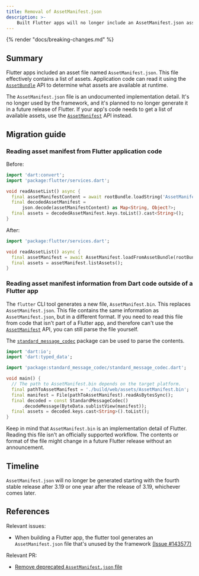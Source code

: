 ```yaml
---
title: Removal of AssetManifest.json
description: >-
    Built Flutter apps will no longer include an AssetManifest.json asset file.
---
```


{% render "docs/breaking-changes.md" %}

## Summary

Flutter apps included an asset file named `AssetManifest.json`.
This file effectively contains a list of assets.
Application code can read it using the [`AssetBundle`][] API to
determine what assets are available at runtime.

The `AssetManifest.json` file is an undocumented implementation detail.
It's no longer used by the framework, and it's planned to
no longer generate it in a future release of Flutter.
If your app's code needs to get a list of available assets,
use the [`AssetManifest`][] API instead.

## Migration guide

### Reading asset manifest from Flutter application code

Before:

```dart
import 'dart:convert';
import 'package:flutter/services.dart';

void readAssetList() async {
  final assetManifestContent = await rootBundle.loadString('AssetManifest.json');
  final decodedAssetManifest =
      json.decode(assetManifestContent) as Map<String, Object?>;
  final assets = decodedAssetManifest.keys.toList().cast<String>();
}
```

After:

```dart
import 'package:flutter/services.dart';

void readAssetList() async {
  final assetManifest = await AssetManifest.loadFromAssetBundle(rootBundle);
  final assets = assetManifest.listAssets();
}
```

### Reading asset manifest information from Dart code outside of a Flutter app

The `flutter` CLI tool generates a new file, `AssetManifest.bin`.
This replaces `AssetManifest.json`.
This file contains the same information as `AssetManifest.json`,
but in a different format.
If you need to read this file from code that isn't part of a Flutter app, and
therefore can't use the [`AssetManifest`][] API,
you can still parse the file yourself.

The [`standard_message_codec`][] package can be used to parse the contents.

```dart
import 'dart:io';
import 'dart:typed_data';

import 'package:standard_message_codec/standard_message_codec.dart';

void main() {
  // The path to AssetManifest.bin depends on the target platform.
  final pathToAssetManifest = './build/web/assets/AssetManifest.bin';
  final manifest = File(pathToAssetManifest).readAsBytesSync();
  final decoded = const StandardMessageCodec()
      .decodeMessage(ByteData.sublistView(manifest));
  final assets = decoded.keys.cast<String>().toList();
}
```

Keep in mind that `AssetManifest.bin` is an implementation detail of Flutter.
Reading this file isn't an officially supported workflow.
The contents or format of the file might change in
a future Flutter release without an announcement.

## Timeline

`AssetManifest.json` will no longer be generated starting with
the fourth stable release after 3.19 or one year after the release of 3.19,
whichever comes later.

## References

Relevant issues:

* When building a Flutter app, the flutter tool generates an
  `AssetManifest.json` file that's unused by the framework [(Issue #143577)][]

Relevant PR:

* [Remove deprecated `AssetManifest.json` file][PR 172594]

[`AssetBundle`]: {{site.api}}/flutter/services/AssetBundle-class.html
[`AssetManifest`]: {{site.api}}/flutter/services/AssetManifest-class.html
[(Issue #143577)]: {{site.repo.flutter}}/issues/143577
[`standard_message_codec`]: {{site.pub-pkg}}/standard_message_codec
[PR 172594]: {{site.repo.flutter}}/pull/172594
